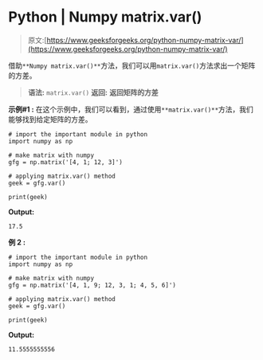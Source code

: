 # Python | Numpy matrix.var()

> 原文:[https://www.geeksforgeeks.org/python-numpy-matrix-var/](https://www.geeksforgeeks.org/python-numpy-matrix-var/)

借助`**Numpy matrix.var()**`方法，我们可以用`matrix.var()`方法求出一个矩阵的方差。

> **语法:** `matrix.var()`
> **返回:** **返回矩阵的方差**

**示例#1 :**
在这个示例中，我们可以看到，通过使用`**matrix.var()**`方法，我们能够找到给定矩阵的方差。

```
# import the important module in python
import numpy as np

# make matrix with numpy
gfg = np.matrix('[4, 1; 12, 3]')

# applying matrix.var() method
geek = gfg.var()

print(geek)
```

**Output:**

```
17.5

```

**例 2 :**

```
# import the important module in python
import numpy as np

# make matrix with numpy
gfg = np.matrix('[4, 1, 9; 12, 3, 1; 4, 5, 6]')

# applying matrix.var() method
geek = gfg.var()

print(geek)
```

**Output:**

```
11.5555555556

```